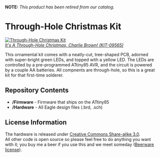 **NOTE:** *This product has been retired from our catalog.*

Through-Hole Christmas Kit
==========================

[![Through-Hole Christmas Kit](https://dlnmh9ip6v2uc.cloudfront.net/images/products/9/5/6/5/09565-01_i_ma.jpg)  
*It's A Through-Hole Christmas, Charlie Brown! (KIT-09565)*](https://www.sparkfun.com/products/9565)

This ornamental kit comes with a neatly-cut, tree-shaped PCB, adorned with super-bright green LEDs, and topped with a yellow LED.
The LEDs are controlled by a pre-programmed ATtiny85 AVR, and the circuit is powered by a couple AA batteries. 
All compnents are through-hole, so this is a great kit for that first-time solderer. 

Repository Contents
-------------------
* **/Firmware** - Firmware that ships on the ATtiny85
* **/Hardware** - All Eagle design files (.brd, .sch)

License Information
-------------------
The hardware is released under [Creative Commons Share-alike 3.0](http://creativecommons.org/licenses/by-sa/3.0/).  
All other code is open source so please feel free to do anything you want with it; you buy me a beer if you use this and we meet someday ([Beerware license](http://en.wikipedia.org/wiki/Beerware)).
